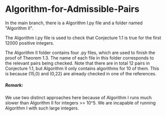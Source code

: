 # Algorithm-for-Admissible-Pairs

In the main branch, there is a Algorithm I.py file and a folder named "Algorithm II".

The Algorithm I.py file is used to check that Conjecture 1.1 is true for the first 12000 positive integers.

The Algorithm II folder contains four .py files, which are used to finish the proof of Theorem 1.3. The name of each file in this folder corresponds to the relevant pairs being checked. Note that there are in total 12 pairs in Conjecture 1.1, but Algorithm II only contains algorithms for 10 of them. This is because (15,0) and (0,22) are already checked in one of the references.

##### Remark: 
We use two distinct approaches here because of Algorithm I runs much slower than Algorithm II for integers >> 10^5. We are incapable of running Algorithm I with such large integers. 
